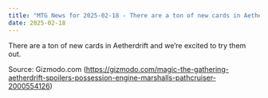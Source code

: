 ```yaml
---
title: "MTG News for 2025-02-18 - There are a ton of new cards in Aetherdrift and we..."
date: 2025-02-18
---
```


There are a ton of new cards in Aetherdrift and we’re excited to try them out.

Source: Gizmodo.com (https://gizmodo.com/magic-the-gathering-aetherdrift-spoilers-possession-engine-marshalls-pathcruiser-2000554126)
